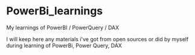 # PowerBi_learnings
My learnings of PowerBI / PowerQuery / DAX

I will keep here any materials i've got from open sources or did by myself during learning of PowerBi, Power Query, DAX
